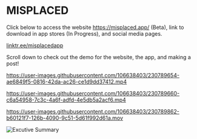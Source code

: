 # MISPLACED
Click below to access the website https://misplaced.app/ (Beta), link to download in app stores (In Progress), and social media pages.

[linktr.ee/misplacedapp](https://linktr.ee/misplacedapp)

Scroll down to check out the demo for the website, the app, and making a post!





https://user-images.githubusercontent.com/106638403/230789654-ae6849f5-0816-42da-ac26-ce1d9dd37412.mp4




https://user-images.githubusercontent.com/106638403/230789660-c6a54958-7c3c-4a6f-adfd-4e5db5a2acf6.mp4




https://user-images.githubusercontent.com/106638403/230789862-b60121f7-126b-4090-9c51-5d61f992d61a.mov




![Excutive Summary](https://user-images.githubusercontent.com/106638403/231019997-6073ed07-415f-42a3-a32b-9a4b2669e5a8.svg)
